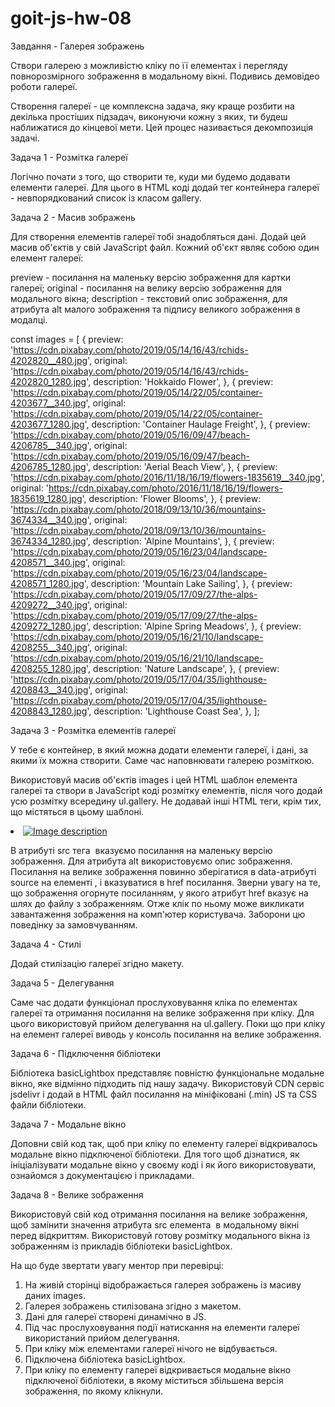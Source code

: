 # goit-js-hw-08

Завдання - Галерея зображень

Створи галерею з можливістю кліку по її елементах і перегляду повнорозмірного зображення в
модальному вікні. Подивись демовідео роботи галереї.

Створення галереї - це комплексна задача, яку краще розбити на декілька простіших підзадач,
виконуючи кожну з яких, ти будеш наближатися до кінцевої мети. Цей процес називається декомпозиція
задачі.

Задача 1 - Розмітка галереї

Логічно почати з того, що створити те, куди ми будемо додавати елементи галереї. Для цього в HTML
коді додай тег контейнера галереї - невпорядкований список із класом gallery.

<ul class="gallery"></ul>

Задача 2 - Масив зображень

Для створення елементів галереї тобі знадобляться дані. Додай цей масив об'єктів у свій JavaScript
файл. Кожний об'єкт являє собою один елемент галереї:

preview - посилання на маленьку версію зображення для картки галереї;
original - посилання на велику версію зображення для модального вікна;
description - текстовий опис зображення, для атрибута alt малого зображення та підпису великого зображення в модалці.

const images = [
  {
    preview:
      'https://cdn.pixabay.com/photo/2019/05/14/16/43/rchids-4202820__480.jpg',
    original:
      'https://cdn.pixabay.com/photo/2019/05/14/16/43/rchids-4202820_1280.jpg',
    description: 'Hokkaido Flower',
  },
  {
    preview:
      'https://cdn.pixabay.com/photo/2019/05/14/22/05/container-4203677__340.jpg',
    original:
      'https://cdn.pixabay.com/photo/2019/05/14/22/05/container-4203677_1280.jpg',
    description: 'Container Haulage Freight',
  },
  {
    preview:
      'https://cdn.pixabay.com/photo/2019/05/16/09/47/beach-4206785__340.jpg',
    original:
      'https://cdn.pixabay.com/photo/2019/05/16/09/47/beach-4206785_1280.jpg',
    description: 'Aerial Beach View',
  },
  {
    preview:
      'https://cdn.pixabay.com/photo/2016/11/18/16/19/flowers-1835619__340.jpg',
    original:
      'https://cdn.pixabay.com/photo/2016/11/18/16/19/flowers-1835619_1280.jpg',
    description: 'Flower Blooms',
  },
  {
    preview:
      'https://cdn.pixabay.com/photo/2018/09/13/10/36/mountains-3674334__340.jpg',
    original:
      'https://cdn.pixabay.com/photo/2018/09/13/10/36/mountains-3674334_1280.jpg',
    description: 'Alpine Mountains',
  },
  {
    preview:
      'https://cdn.pixabay.com/photo/2019/05/16/23/04/landscape-4208571__340.jpg',
    original:
      'https://cdn.pixabay.com/photo/2019/05/16/23/04/landscape-4208571_1280.jpg',
    description: 'Mountain Lake Sailing',
  },
  {
    preview:
      'https://cdn.pixabay.com/photo/2019/05/17/09/27/the-alps-4209272__340.jpg',
    original:
      'https://cdn.pixabay.com/photo/2019/05/17/09/27/the-alps-4209272_1280.jpg',
    description: 'Alpine Spring Meadows',
  },
  {
    preview:
      'https://cdn.pixabay.com/photo/2019/05/16/21/10/landscape-4208255__340.jpg',
    original:
      'https://cdn.pixabay.com/photo/2019/05/16/21/10/landscape-4208255_1280.jpg',
    description: 'Nature Landscape',
  },
  {
    preview:
      'https://cdn.pixabay.com/photo/2019/05/17/04/35/lighthouse-4208843__340.jpg',
    original:
      'https://cdn.pixabay.com/photo/2019/05/17/04/35/lighthouse-4208843_1280.jpg',
    description: 'Lighthouse Coast Sea',
  },
];

Задача 3 - Розмітка елементів галереї

У тебе є контейнер, в який можна додати елементи галереї, і дані, за якими їх можна створити. Саме
час наповнювати галерею розміткою.

Використовуй масив об'єктів images і цей HTML шаблон елемента галереї та створи в JavaScript коді
розмітку елементів, після чого додай усю розмітку всередину ul.gallery. Не додавай інші HTML теги,
крім тих, що містяться в цьому шаблоні.

<li class="gallery-item">
  <a class="gallery-link" href="large-image.jpg">
    <img
      class="gallery-image"
      src="small-image.jpg"
      data-source="large-image.jpg"
      alt="Image description"
    />
  </a>
</li>

В атрибуті src тега <img> вказуємо посилання на маленьку версію зображення. Для атрибута alt
використовуємо опис зображення. Посилання на велике зображення повинно зберігатися в data-атрибуті
source на елементі <img>, і вказуватися в href посилання. Зверни увагу на те, що зображення огорнуте
посиланням, у якого атрибут href вказує на шлях до файлу з зображенням. Отже клік по ньому може
викликати завантаження зображення на комп'ютер користувача. Заборони цю поведінку за замовчуванням.

Задача 4 - Стилі

Додай стилізацію галереї згідно макету.

Задача 5 - Делегування

Саме час додати функціонал прослуховування кліка по елементах галереї та отримання посилання на
велике зображення при кліку. Для цього використовуй прийом делегування на ul.gallery. Поки що при
кліку на елемент галереї виводь у консоль посилання на велике зображення.

Задача 6 - Підключення бібліотеки

Бібліотека basicLightbox представляє повністю функціональне модальне вікно, яке відмінно підходить
під нашу задачу. Використовуй CDN сервіс jsdelivr і додай в HTML файл посилання на мініфіковані
(.min) JS та CSS файли бібліотеки.

Задача 7 - Модальне вікно

Доповни свій код так, щоб при кліку по елементу галереї відкривалось модальне вікно підключеної бібліотеки. Для того щоб дізнатися, як ініціалізувати модальне вікно у своєму коді і як його використовувати, ознайомся з документацією і прикладами.

Задача 8 - Велике зображення

Використовуй свій код отримання посилання на велике зображення, щоб замінити значення атрибута src елемента <img> в модальному вікні перед відкриттям. Використовуй готову розмітку модального вікна із зображенням із прикладів бібліотеки basicLightbox.

На що буде звертати увагу ментор при перевірці:

1. На живій сторінці відображається галерея зображень із масиву даних images.
2. Галерея зображень стилізована згідно з макетом.
3. Дані для галереї створені динамічно в JS.
4. Під час прослуховування події натискання на елементи галереї використаний прийом делегування.
5. При кліку між елементами галереї нічого не відбувається.
6. Підключена бібліотека basicLightbox.
7. При кліку по елементу галереї відкривається модальне вікно підключеної бібліотеки, в якому міститься збільшена версія зображення, по якому клікнули.
